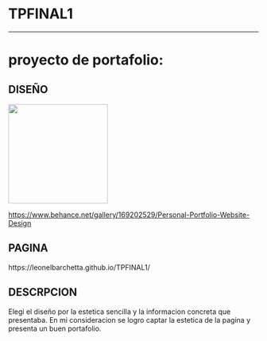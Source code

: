 # TPFINAL1

<hr>
<h1> proyecto de portafolio: </h1>

 <h2>
  DISEÑO
 </h2>
  <img src="https://github.com/LeonelBarchetta/TPFINAL1/assets/131781035/5287942d-4b03-4468-b69b-e1d66c27f8a7" width="200"/>

  https://www.behance.net/gallery/169202529/Personal-Portfolio-Website-Design
 <h2>
  PAGINA
 </h2>
 https://leonelbarchetta.github.io/TPFINAL1/
  <h2>
  DESCRPCION
 </h2>
  Elegi el diseño por la estetica sencilla y la informacion concreta que presentaba. En mi consideracion se logro captar la estetica de la pagina y presenta un buen portafolio. 
